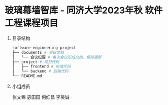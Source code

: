 # 玻璃幕墙智库 - 同济大学2023年秋 软件工程课程项目

1. 目录结构

    ``` bash
    software-engineering-project
    ├── documents # 项目文档
    │   └── 会议纪要 # 每次会议形成文档，保持更新
    ├── project # 项目代码
    │   ├── frontend # 前端代码
    │   └── backend # 后端代码
    └── README.md
    ```

2. 小组成员

    张文锦 宓田田 何红昌 李昊诚
